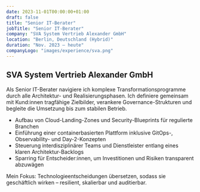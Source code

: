 ```yaml
---
date: 2023-11-01T00:00:00+01:00
draft: false
title: "Senior IT-Berater"
jobTitle: "Senior IT-Berater"
company: "SVA System Vertrieb Alexander GmbH"
location: "Berlin, Deutschland (Hybrid)"
duration: "Nov. 2023 – heute"
companyLogo: "images/experience/sva.png"
---
```

## SVA System Vertrieb Alexander GmbH

Als Senior IT-Berater navigiere ich komplexe Transformationsprogramme durch alle Architektur- und Realisierungsphasen. Ich definiere gemeinsam mit Kund:innen tragfähige Zielbilder, verankere Governance-Strukturen und begleite die Umsetzung bis zum stabilen Betrieb.

- Aufbau von Cloud-Landing-Zones und Security-Blueprints für regulierte Branchen
- Einführung einer containerbasierten Plattform inklusive GitOps-, Observability- und Day-2-Konzepten
- Steuerung interdisziplinärer Teams und Dienstleister entlang eines klaren Architektur-Backlogs
- Sparring für Entscheider:innen, um Investitionen und Risiken transparent abzuwägen

Mein Fokus: Technologieentscheidungen übersetzen, sodass sie geschäftlich wirken – resilient, skalierbar und auditierbar.

